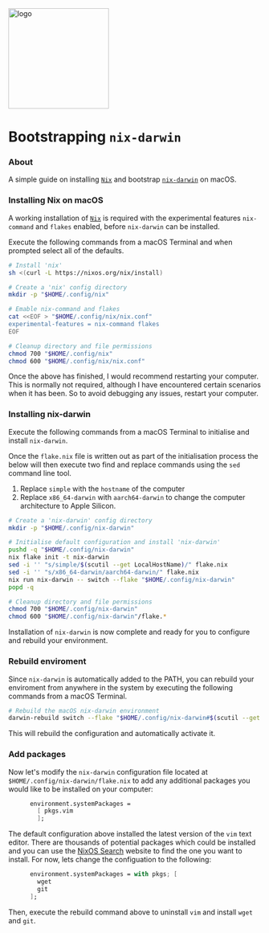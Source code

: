 <img src="https://daiderd.com/nix-darwin/images/nix-darwin.png" width="200px" alt="logo" />

# **Bootstrapping `nix-darwin`**


### About

A simple guide on installing [`Nix`](https://nixos.org/) and bootstrap [`nix-darwin`](https://github.com/LnL7/nix-darwin) on macOS.


### Installing Nix on macOS

A working installation of [`Nix`](https://github.com/NixOS/nix#installation) is required with the experimental features `nix-command` and `flakes` enabled, before `nix-darwin` can be installed.

Execute the following commands from a macOS Terminal and when prompted select all of the defaults.


```bash
# Install 'nix'
sh <(curl -L https://nixos.org/nix/install)

# Create a 'nix' config directory
mkdir -p "$HOME/.config/nix"

# Emable nix-command and flakes
cat <<EOF > "$HOME/.config/nix/nix.conf"
experimental-features = nix-command flakes
EOF

# Cleanup directory and file permissions
chmod 700 "$HOME/.config/nix"
chmod 600 "$HOME/.config/nix/nix.conf"
```


Once the above has finished, I would recommend restarting your computer.  This is normally not required, although I have encountered certain scenarios when it has been.  So to avoid debugging any issues, restart your computer.


### Installing nix-darwin

Execute the following commands from a macOS Terminal to initialise and install `nix-darwin`.

Once the `flake.nix` file is written out as part of the initialisation process the below will then execute two find and replace commands using the `sed` command line tool.

1. Replace `simple` with the `hostname` of the computer
2. Replace `x86_64-darwin` with `aarch64-darwin` to change the computer architecture to Apple Silicon.


```bash
# Create a 'nix-darwin' config directory
mkdir -p "$HOME/.config/nix-darwin"

# Initialise default configuration and install 'nix-darwin'
pushd -q "$HOME/.config/nix-darwin"
nix flake init -t nix-darwin
sed -i '' "s/simple/$(scutil --get LocalHostName)/" flake.nix
sed -i '' "s/x86_64-darwin/aarch64-darwin/" flake.nix
nix run nix-darwin -- switch --flake "$HOME/.config/nix-darwin"
popd -q

# Cleanup directory and file permissions
chmod 700 "$HOME/.config/nix-darwin"
chmod 600 "$HOME/.config/nix-darwin"/flake.*
```


Installation of `nix-darwin` is now complete and ready for you to configure and rebuild your environment.


### Rebuild enviroment

Since `nix-darwin` is automatically added to the PATH, you can rebuild your enviroment from anywhere in the system by executing the following commands from a macOS Terminal.


```bash
# Rebuild the macOS nix-darwin environment
darwin-rebuild switch --flake "$HOME/.config/nix-darwin#$(scutil --get LocalHostName)"
```


This will rebuild the configuration and automatically activate it.


### Add packages

Now let's modify the `nix-darwin` configuration file located at `$HOME/.config/nix-darwin/flake.nix` to add any additional packages you would like to be installed on your computer:


```nix
      environment.systemPackages =
        [ pkgs.vim
        ];
```


The default configuration above installed the latest version of the `vim` text editor.  There are thousands of potential packages which could be installed and you can use the [NixOS Search](https://search.nixos.org/packages) website to find the one you want to install.  For now, lets change the configuation to the following:


```nix
      environment.systemPackages = with pkgs; [
        wget
        git
      ];
```


Then, execute the rebuild command above to uninstall `vim` and install `wget` and `git`.


